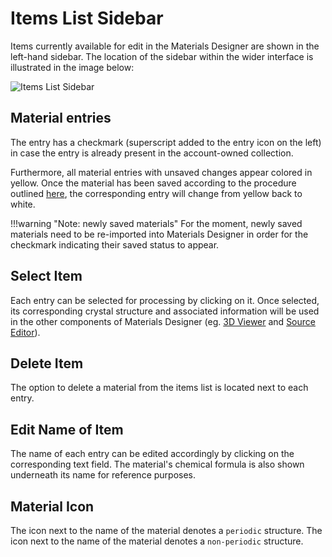 # Items List Sidebar

Items currently available for edit in the Materials Designer are shown in the left-hand sidebar. The location of the sidebar within the wider interface is illustrated in the image below:

![Items List Sidebar](../images/materials-designer/sidebar-list-items.png "Items List Sidebar")

## Material entries

The entry has a checkmark <i class="zmdi zmdi-check zmdi-hc-border"></i> (superscript added to the entry icon on the left) in case the entry is already present in the account-owned collection.

Furthermore, all material entries with unsaved changes appear colored in yellow. Once the material has been saved according to the procedure outlined [here](header-menu/input-output/save.md), the corresponding entry will change from yellow back to white.

!!!warning "Note: newly saved materials"
    For the moment, newly saved materials need to be re-imported into Materials Designer in order for the checkmark indicating their saved status to appear.

## Select Item

Each entry can be selected for processing by clicking on it. Once selected, its corresponding crystal structure and associated information will be used in the other components of Materials Designer (eg. [3D Viewer](../materials-designer/3d-editor.md) and [Source Editor](../materials-designer/source-editor.md)).

## Delete Item

The option to delete <i class="zmdi zmdi-delete zmdi-hc-border"></i> a material from the items list is located next to each entry. 

## Edit Name of Item

The name of each entry can be edited accordingly by clicking on the corresponding text field. The material's chemical formula is also shown underneath its name for reference purposes. 

## Material Icon

The <i class="zmdi zmdi-widgets zmdi-hc-border"></i> icon next to the name of the material denotes a `periodic` structure.
The <i class="zmdi zmdi-device-hub zmdi-hc-border"></i> icon next to the name of the material denotes a `non-periodic` structure.
